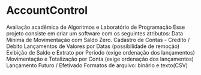 # AccountControl
Avaliação acadêmica de Algoritmos e Laboratório de Programação
Esse projeto consiste em criar um software com os seguintes atributos:
Data Mínima de Movimentação com Saldo Zero. 
Cadastro de Contas - Credito / Debito 
Lançamentos de Valores por Datas (possibilidade de remoção)
Exibição de Saldo e Extrato por Período (exige ordenação dos lançamentos)
Movimentação e Totalização por Conta (exige ordenação dos lançamentos)
Lançamento Futuro / Efetivado
Formatos de arquivo: binário e texto(CSV)
